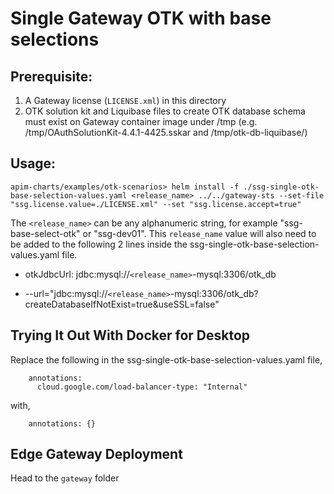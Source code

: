 # Single Gateway OTK with base selections

## Prerequisite:
1. A Gateway license (`LICENSE.xml`) in this directory
2. OTK solution kit and Liquibase files to create OTK database schema must exist on Gateway container image under /tmp (e.g. /tmp/OAuthSolutionKit-4.4.1-4425.sskar and /tmp/otk-db-liquibase/)

## Usage:
`apim-charts/examples/otk-scenarios> helm install -f ./ssg-single-otk-base-selection-values.yaml <release_name> ../../gateway-sts --set-file "ssg.license.value=./LICENSE.xml" --set "ssg.license.accept=true"`

The `<release_name>` can be any alphanumeric string, for example "ssg-base-select-otk" or "ssg-dev01". This `release_name` value will also need to be added to the following 2 lines inside the ssg-single-otk-base-selection-values.yaml file.

- otkJdbcUrl: jdbc:mysql://`<release_name>`-mysql:3306/otk_db

- --url="jdbc:mysql://`<release_name>`-mysql:3306/otk_db?createDatabaseIfNotExist=true&useSSL=false"

## Trying It Out With Docker for Desktop
Replace the following in the ssg-single-otk-base-selection-values.yaml file,
```
    annotations:
      cloud.google.com/load-balancer-type: "Internal"
```
with,
```
    annotations: {}
```

## Edge Gateway Deployment
Head to the `gateway` folder